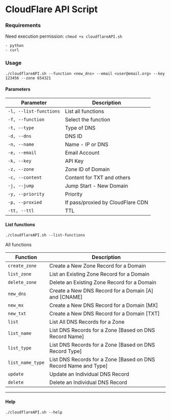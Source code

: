 # CloudFlare API Script

### Requirements
Need execution permission: `chmod +x cloudflareAPI.sh`
```
- python 
- curl 
```

### Usage
```
./cloudflareAPI.sh --function <new_dns> --email <user@email.org> --key 123456 --zone 654321
```
#### Parameters
|         Parameter       | Description                             |
|-------------------------|-----------------------------------------|
| `-l, --list-functions`  |    List all functions                   |
| `-f, --function`        |    Select the function                  |
| `-t, --type`            |    Type of DNS                          |
| `-d, --dns`             |    DNS ID                               |
| `-n, --name`            |    Name - IP or DNS                     |
| `-e, --email`           |    Email Account                        |
| `-k, --key`             |    API Key                              |
| `-z, --zone`            |    Zone ID of Domain                    |
| `-c, --content`         |    Content for TXT and others           |
| `-j, --jump`            |    Jump Start - New Domain              |
| `-y, --priority`        |    Priority                             |
| `-p, --proxied`         |    If pass/proxied by CloudFlare CDN    |
| `-tt, --ttl`            |    TTL                                  |



#### List functions
```
./cloudflareAPI.sh --list-functions
```
All functions

|    Function   |Description                                                            |
|---------------|-----------------------------------------------------------------------|
|`create_zone`    | Create a New Zone Record for a Domain                                 |
|`list_zone`      | List an Existing Zone Record for a Domain                             |
|`delete_zone`    | Delete an Existing Zone Record for a Domain                           |
|`new_dns`        | Create a New DNS Record for a Domain [A] and [CNAME]                  |
|`new_mx`         | Create a New DNS Record for a Domain [MX]                             |
|`new_txt`        | Create a New DNS Record for a Domain [TXT]                            |
|`list`           | List All DNS Records for a Zone                                       |
|`list_name`      | List DNS Records for a Zone [Based on DNS Record Name]                |
|`list_type`      | List DNS Records for a Zone [Based on DNS Record Type]                |
|`list_name_type` | List DNS Records for a Zone [Based on DNS Record Name and Type]       |
|`update`         | Update an Individual DNS Record                                       |
|`delete`         | Delete an Individual DNS Record                                       |

---
#### Help
```
./cloudflareAPI.sh --help
```
